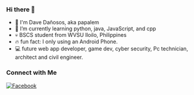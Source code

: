 ### Hi there 👋

- 🤗 I'm Dave Dañosos, aka papalem
- 🌱 I’m currently learning python, java, JavaScript, and cpp
- 💀 BSCS student from WVSU Iloilo, Philippines
- 🔥 fun fact: I only using an Android Phone.
- 💻 future web app developer, game dev, cyber security, Pc technician, architect and civil engineer.

### Connect with Me

[![Facebook](https://img.shields.io/badge/Facebook-DeybDañosos-blue)](https://www.facebook.com/mamuro.enduo)

